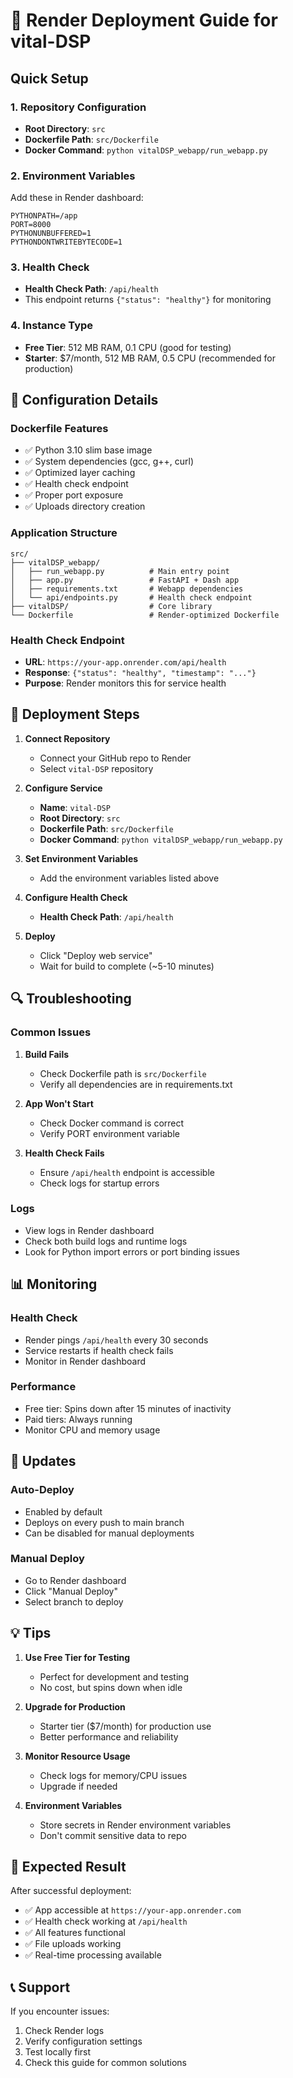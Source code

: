 # 🚀 Render Deployment Guide for vital-DSP

## Quick Setup

### 1. **Repository Configuration**
- **Root Directory**: `src`
- **Dockerfile Path**: `src/Dockerfile`
- **Docker Command**: `python vitalDSP_webapp/run_webapp.py`

### 2. **Environment Variables**
Add these in Render dashboard:
```
PYTHONPATH=/app
PORT=8000
PYTHONUNBUFFERED=1
PYTHONDONTWRITEBYTECODE=1
```

### 3. **Health Check**
- **Health Check Path**: `/api/health`
- This endpoint returns `{"status": "healthy"}` for monitoring

### 4. **Instance Type**
- **Free Tier**: 512 MB RAM, 0.1 CPU (good for testing)
- **Starter**: $7/month, 512 MB RAM, 0.5 CPU (recommended for production)

## 🔧 Configuration Details

### Dockerfile Features
- ✅ Python 3.10 slim base image
- ✅ System dependencies (gcc, g++, curl)
- ✅ Optimized layer caching
- ✅ Health check endpoint
- ✅ Proper port exposure
- ✅ Uploads directory creation

### Application Structure
```
src/
├── vitalDSP_webapp/
│   ├── run_webapp.py          # Main entry point
│   ├── app.py                 # FastAPI + Dash app
│   ├── requirements.txt       # Webapp dependencies
│   └── api/endpoints.py       # Health check endpoint
├── vitalDSP/                  # Core library
└── Dockerfile                 # Render-optimized Dockerfile
```

### Health Check Endpoint
- **URL**: `https://your-app.onrender.com/api/health`
- **Response**: `{"status": "healthy", "timestamp": "..."}`
- **Purpose**: Render monitors this for service health

## 🚀 Deployment Steps

1. **Connect Repository**
   - Connect your GitHub repo to Render
   - Select `vital-DSP` repository

2. **Configure Service**
   - **Name**: `vital-DSP`
   - **Root Directory**: `src`
   - **Dockerfile Path**: `src/Dockerfile`
   - **Docker Command**: `python vitalDSP_webapp/run_webapp.py`

3. **Set Environment Variables**
   - Add the environment variables listed above

4. **Configure Health Check**
   - **Health Check Path**: `/api/health`

5. **Deploy**
   - Click "Deploy web service"
   - Wait for build to complete (~5-10 minutes)

## 🔍 Troubleshooting

### Common Issues

1. **Build Fails**
   - Check Dockerfile path is `src/Dockerfile`
   - Verify all dependencies are in requirements.txt

2. **App Won't Start**
   - Check Docker command is correct
   - Verify PORT environment variable

3. **Health Check Fails**
   - Ensure `/api/health` endpoint is accessible
   - Check logs for startup errors

### Logs
- View logs in Render dashboard
- Check both build logs and runtime logs
- Look for Python import errors or port binding issues

## 📊 Monitoring

### Health Check
- Render pings `/api/health` every 30 seconds
- Service restarts if health check fails
- Monitor in Render dashboard

### Performance
- Free tier: Spins down after 15 minutes of inactivity
- Paid tiers: Always running
- Monitor CPU and memory usage

## 🔄 Updates

### Auto-Deploy
- Enabled by default
- Deploys on every push to main branch
- Can be disabled for manual deployments

### Manual Deploy
- Go to Render dashboard
- Click "Manual Deploy"
- Select branch to deploy

## 💡 Tips

1. **Use Free Tier for Testing**
   - Perfect for development and testing
   - No cost, but spins down when idle

2. **Upgrade for Production**
   - Starter tier ($7/month) for production use
   - Better performance and reliability

3. **Monitor Resource Usage**
   - Check logs for memory/CPU issues
   - Upgrade if needed

4. **Environment Variables**
   - Store secrets in Render environment variables
   - Don't commit sensitive data to repo

## 🎯 Expected Result

After successful deployment:
- ✅ App accessible at `https://your-app.onrender.com`
- ✅ Health check working at `/api/health`
- ✅ All features functional
- ✅ File uploads working
- ✅ Real-time processing available

## 📞 Support

If you encounter issues:
1. Check Render logs
2. Verify configuration settings
3. Test locally first
4. Check this guide for common solutions